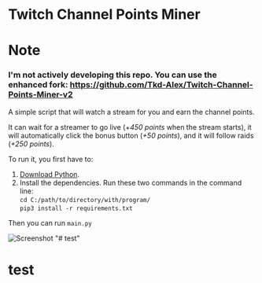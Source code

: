 # Twitch Channel Points Miner

# Note
### I'm not actively developing this repo. You can use the enhanced fork: https://github.com/Tkd-Alex/Twitch-Channel-Points-Miner-v2

A simple script that will watch a stream for you and earn the channel points.

It can wait for a streamer to go live (+_450 points_ when the stream starts),
it will automatically click the bonus button (_+50 points_),
and it will follow raids (_+250 points_).

To run it, you first have to:

1) [Download Python](https://www.python.org/downloads/).
2) Install the dependencies. Run these two commands in the command line:<br>
`cd C:/path/to/directory/with/program/`<br>
`pip3 install -r requirements.txt`<br>


Then you can run `main.py`

![Screenshot](https://user-images.githubusercontent.com/55288842/96374655-8f233c00-117c-11eb-8c02-b2ba0d0d5962.png)
"# test" 
# test
